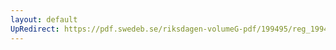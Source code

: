 ```yaml
---
layout: default
UpRedirect: https://pdf.swedeb.se/riksdagen-volumeG-pdf/199495/reg_199495/reg_199495_0171.pdf
---
```


